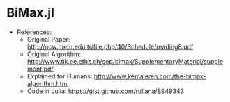 # BiMax.jl

- References:
    - Original Paper: http://ocw.metu.edu.tr/file.php/40/Schedule/reading8.pdf
    - Original Algorithm: http://www.tik.ee.ethz.ch/sop/bimax/SupplementaryMaterial/supplement.pdf
    - Explained for Humans: http://www.kemaleren.com/the-bimax-algorithm.html
    - Code in Julia: https://gist.github.com/ruliana/8949343